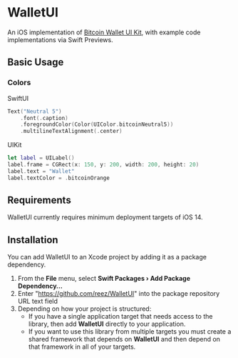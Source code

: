 # WalletUI

An iOS implementation of [Bitcoin Wallet UI Kit](https://www.figma.com/community/file/916680391812923706/Bitcoin-Wallet-UI-Kit-(work-in-progress)), with example code implementations via Swift Previews.

## Basic Usage

### Colors

SwiftUI
```swift
Text("Neutral 5")
    .font(.caption)
    .foregroundColor(Color(UIColor.bitcoinNeutral5))
    .multilineTextAlignment(.center)
```

UIKit

```swift
let label = UILabel()
label.frame = CGRect(x: 150, y: 200, width: 200, height: 20)
label.text = "Wallet"
label.textColor = .bitcoinOrange
```

## Requirements

WalletUI currently requires minimum deployment targets of iOS 14.

## Installation

You can add WalletUI to an Xcode project by adding it as a package dependency.

  1. From the **File** menu, select **Swift Packages › Add Package Dependency…**
  2. Enter "https://github.com/reez/WalletUI" into the package repository URL text field
  3. Depending on how your project is structured:
      - If you have a single application target that needs access to the library, then add **WalletUI** directly to your application.
      - If you want to use this library from multiple targets you must create a shared framework that depends on **WalletUI** and then depend on that framework in all of your targets.
